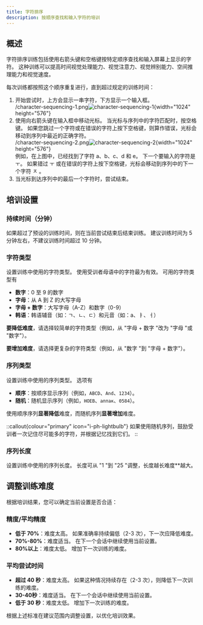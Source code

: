 ```yaml
---
title: 字符排序
description: 按顺序查找和输入字符的培训
---
```


## 概述

字符排序训练包括使用右箭头键和空格键按特定顺序查找和输入屏幕上显示的字符。 这种训练可以提高时间视觉处理能力、视觉注意力、视觉辨别能力、空间推理能力和视觉速度。

每次训练都按照这个顺序重复进行，直到超过规定的训练时间：

1. 开始尝试时，上方会显示一串字符，下方显示一个输入框。\
   /character-sequencing-1.png![character-sequencing-1](){width="1024" height="576"}
2. 使用向右箭头键在输入框中移动光标。 当光标与序列中的字符匹配时，按空格键。 如果您跳过一个字符或在错误的字符上按下空格键，则算作错误，光标会移动到序列中最近的正确字符。\
   /character-sequencing-2.png![character-sequencing-2](){width="1024" height="576"}\
   例如，在上图中，已经找到了字符 a、b、c、d 和 e。 下一个要输入的字符是 ㅜ。 如果错过 ㅜ 或在错误的字符上按下空格键，光标会移动到序列中的下一个字符 ㅈ 。
3. 当光标到达序列中的最后一个字符时，尝试结束。

## 培训设置

### 持续时间（分钟）

如果超过了预设的训练时间，则在当前尝试结束后结束训练。 建议训练时间为 5 分钟左右，不建议训练时间超过 10 分钟。

### 字符类型

设置训练中使用的字符类型。 使用受训者母语中的字符最为有效。 可用的字符类型有

- **数字**：0 至 9 的数字
- **字母**：从 A 到 Z 的大写字母
- **字母 + 数字**：大写字母（A-Z）和数字（0-9）
- **韩语**：韩语辅音（如：ㄱ、ㄴ、ㄷ）和元音（如：а、ㅑ、ㅓ）

**要降低难度**，请选择较简单的字符类型（例如，从 "字母 + 数字 "改为 "字母 "或 "数字"）。

**要增加难度**，请选择更复杂的字符类型（例如，从 "数字 "到 "字母 + 数字"）。

### 序列类型

设置训练中使用的序列类型。 选项有

- **顺序**：按顺序显示序列（例如，`ABCD`、`And`、`1234`）。
- **随机**：随机显示序列（例如，`HOEB`、`аппак`、`0584`）。

使用顺序序列**显著降低**难度，而随机序列**显著增加**难度。

::callout{colour="primary" icon="i-ph-lightbulb"}
如果使用随机序列，鼓励受训者一次记住尽可能多的字符，并根据记忆找到它们。
::

### 序列长度

设置训练中使用的序列长度。 长度可从 "1 "到 "25 "调整，长度越长难度\*\*越大。

## 调整训练难度

根据培训结果，您可以确定当前设置是否合适：

### 精度/平均精度

- **低于 70%**：难度太高。 如果准确率持续偏低（2-3 次），下一次应降低难度。
- **70%-80%**：难度适当。 在下一个会话中继续使用当前设置。
- **80%以上**：难度太低。 增加下一次训练的难度。

### 平均尝试时间

- **超过 40 秒**：难度太高。 如果这种情况持续存在（2-3 次），则降低下一次训练的难度。
- **30-40秒**：难度适当。 在下一个会话中继续使用当前设置。
- **低于 30 秒**：难度太低。 增加下一次训练的难度。

根据上述标准在建议范围内调整设置，以优化培训效果。
